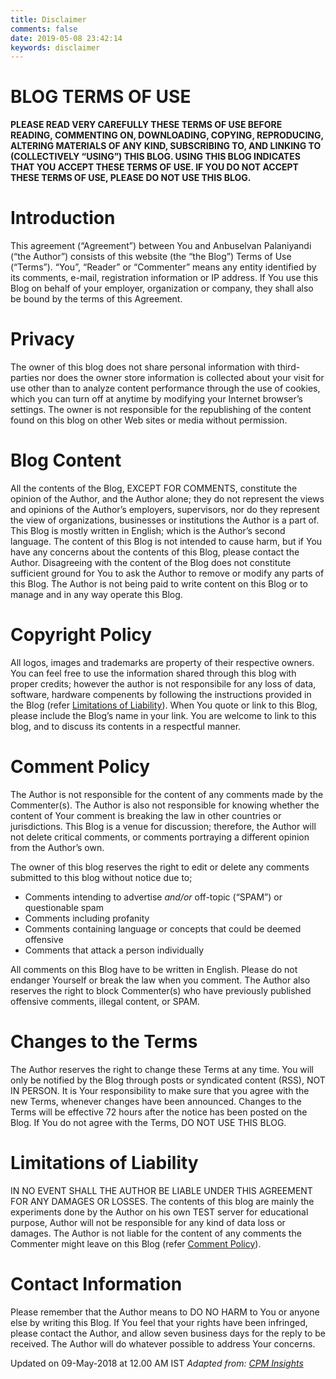 ```yaml
---
title: Disclaimer
comments: false
date: 2019-05-08 23:42:14
keywords: disclaimer
---
```

# BLOG TERMS OF USE
**PLEASE READ VERY CAREFULLY THESE TERMS OF USE BEFORE READING, COMMENTING ON, DOWNLOADING, COPYING, REPRODUCING, ALTERING MATERIALS OF ANY KIND, SUBSCRIBING TO, AND LINKING TO (COLLECTIVELY “USING”) THIS BLOG. USING THIS BLOG INDICATES THAT YOU ACCEPT THESE TERMS OF USE. IF YOU DO NOT ACCEPT THESE TERMS OF USE, PLEASE DO NOT USE THIS BLOG.**
# Introduction 
This agreement (“Agreement”) between You and Anbuselvan Palaniyandi (“the Author”) consists of this website (the “the Blog”) Terms of Use (“Terms”). “You”, “Reader” or “Commenter” means any entity identified by its comments, e-mail, registration information or IP address. If You use this Blog on behalf of your employer, organization or company, they shall also be bound by the terms of this Agreement.
# Privacy
The owner of this blog does not share personal information with third-parties nor does the owner store information is collected about your visit for use other than to analyze content performance through the use of cookies, which you can turn off at anytime by modifying your Internet browser’s settings. The owner is not responsible for the republishing of the content found on this blog on other Web sites or media without permission.
# Blog Content
All the contents of the Blog, EXCEPT FOR COMMENTS, constitute the opinion of the Author, and the Author alone; they do not represent the views and opinions of the Author’s employers, supervisors, nor do they represent the view of organizations, businesses or institutions the Author is a part of. This Blog is mostly written in English; which is the Author’s second language. The content of this Blog is not intended to cause harm, but if You have any concerns about the contents of this Blog, please contact the Author. Disagreeing with the content of the Blog does not constitute sufficient ground for You to ask the Author to remove or modify any parts of this Blog. The Author is not being paid to write content on this Blog or to manage and in any way operate this Blog.
# Copyright Policy
All logos, images and trademarks are property of their respective owners. You can feel free to use the information shared through this blog with proper credits; however the author is not responsibile for any loss of data, software, hardware compenents by following the instructions provided in the Blog (refer [Limitations of Liability](#limitations-of-liability)).  When You quote or link to this Blog, please include the Blog’s name in your link. You are welcome to link to this blog, and to discuss its contents in a respectful manner.
# Comment Policy
The Author is not responsible for the content of any comments made by the Commenter(s). The Author is also not responsible for knowing whether the content of Your comment is breaking the law in other countries or jurisdictions. This Blog is a venue for discussion; therefore, the Author will not delete critical comments, or comments portraying a different opinion from the Author’s own.

The owner of this blog reserves the right to edit or delete any comments submitted to this blog without notice due to;

- Comments intending to advertise _and/or_ off-topic (“SPAM”) or questionable spam
- Comments including profanity
- Comments containing language or concepts that could be deemed offensive
- Comments that attack a person individually

All comments on this Blog have to be written in English. Please do not endanger Yourself or break the law when you comment. The Author also reserves the right to block Commenter(s) who have previously published offensive comments, illegal content, or SPAM.
# Changes to the Terms
The Author reserves the right to change these Terms at any time. You will only be notified by the Blog through posts or syndicated content (RSS), NOT IN PERSON. It is Your responsibility to make sure that you agree with the new Terms, whenever changes have been announced. Changes to the Terms will be effective 72 hours after the notice has been posted on the Blog. If You do not agree with the Terms, DO NOT USE THIS BLOG.
# Limitations of Liability
IN NO EVENT SHALL THE AUTHOR BE LIABLE UNDER THIS AGREEMENT FOR ANY DAMAGES OR LOSSES. The contents of this blog are mainly the experiments done by the Author on his own TEST server for educational purpose, Author will not be responsible for any kind of data loss or damages. The Author is not liable for the content of any comments the Commenter might leave on this Blog (refer [Comment Policy](#comment-policy)).
# Contact Information
Please remember that the Author means to DO NO HARM to You or anyone else by writing this Blog. If You feel that your rights have been infringed, please contact the Author, and allow seven business days for the reply to be received. The Author will do whatever possible to address Your concerns.

Updated on 09-May-2018 at 12.00 AM IST
_Adapted from: [CPM Insights](http://www.cpminsights.com/disclaimer/)_
